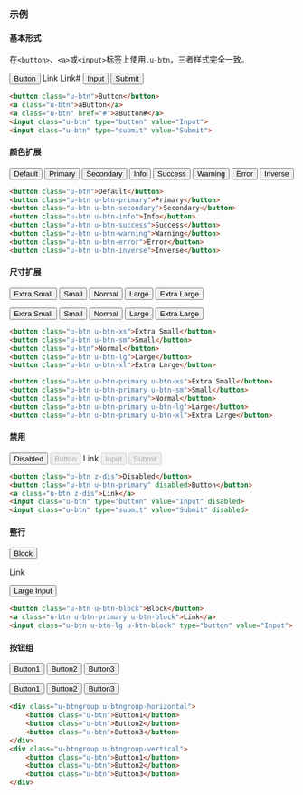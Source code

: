 ### 示例
#### 基本形式

在`<button>`、`<a>`或`<input>`标签上使用`.u-btn`，三者样式完全一致。

<div class="m-example">
<button class="u-btn">Button</button>
<a class="u-btn">Link</a>
<a class="u-btn" href="#">Link#</a>
<input class="u-btn" type="button" value="Input">
<input class="u-btn" type="submit" value="Submit">
</div>

```html
<button class="u-btn">Button</button>
<a class="u-btn">aButton</a>
<a class="u-btn" href="#">aButton#</a>
<input class="u-btn" type="button" value="Input">
<input class="u-btn" type="submit" value="Submit">
```

#### 颜色扩展

<div class="m-example">
<button class="u-btn">Default</button>
<button class="u-btn u-btn-primary">Primary</button>
<button class="u-btn u-btn-secondary">Secondary</button>
<button class="u-btn u-btn-info">Info</button>
<button class="u-btn u-btn-success">Success</button>
<button class="u-btn u-btn-warning">Warning</button>
<button class="u-btn u-btn-error">Error</button>
<button class="u-btn u-btn-inverse">Inverse</button>
</div>

```html
<button class="u-btn">Default</button>
<button class="u-btn u-btn-primary">Primary</button>
<button class="u-btn u-btn-secondary">Secondary</button>
<button class="u-btn u-btn-info">Info</button>
<button class="u-btn u-btn-success">Success</button>
<button class="u-btn u-btn-warning">Warning</button>
<button class="u-btn u-btn-error">Error</button>
<button class="u-btn u-btn-inverse">Inverse</button>
```

#### 尺寸扩展

<div class="m-example">
<button class="u-btn u-btn-xs">Extra Small</button>
<button class="u-btn u-btn-sm">Small</button>
<button class="u-btn">Normal</button>
<button class="u-btn u-btn-lg">Large</button>
<button class="u-btn u-btn-xl">Extra Large</button>

<p></p>

<button class="u-btn u-btn-primary u-btn-xs">Extra Small</button>
<button class="u-btn u-btn-primary u-btn-sm">Small</button>
<button class="u-btn u-btn-primary">Normal</button>
<button class="u-btn u-btn-primary u-btn-lg">Large</button>
<button class="u-btn u-btn-primary u-btn-xl">Extra Large</button>
</div>

```html
<button class="u-btn u-btn-xs">Extra Small</button>
<button class="u-btn u-btn-sm">Small</button>
<button class="u-btn">Normal</button>
<button class="u-btn u-btn-lg">Large</button>
<button class="u-btn u-btn-xl">Extra Large</button>

<button class="u-btn u-btn-primary u-btn-xs">Extra Small</button>
<button class="u-btn u-btn-primary u-btn-sm">Small</button>
<button class="u-btn u-btn-primary">Normal</button>
<button class="u-btn u-btn-primary u-btn-lg">Large</button>
<button class="u-btn u-btn-primary u-btn-xl">Extra Large</button>
```

#### 禁用

<div class="m-example">
<button class="u-btn z-dis">Disabled</button>
<button class="u-btn u-btn-primary" disabled>Button</button>
<a class="u-btn z-dis">Link</a>
<input class="u-btn" type="button" value="Input" disabled>
<input class="u-btn" type="submit" value="Submit" disabled>
</div>

```html
<button class="u-btn z-dis">Disabled</button>
<button class="u-btn u-btn-primary" disabled>Button</button>
<a class="u-btn z-dis">Link</a>
<input class="u-btn" type="button" value="Input" disabled>
<input class="u-btn" type="submit" value="Submit" disabled>
```

#### 整行

<div class="m-example">
<button class="u-btn u-btn-primary u-btn-block">Block</button>
<p></p>
<a class="u-btn u-btn-block">Link</a>
<p></p>
<input class="u-btn u-btn-lg u-btn-block" type="button" value="Large Input">
</div>

```html
<button class="u-btn u-btn-block">Block</button>
<a class="u-btn u-btn-primary u-btn-block">Link</a>
<input class="u-btn u-btn-lg u-btn-block" type="button" value="Input">
```

#### 按钮组

<div class="m-example">
<!-- div class="u-btngroup">
    <button class="u-btn">Button1</button>
    <button class="u-btn">Button2</button>
    <button class="u-btn">Button3</button>
</div>
<p></p-->
<div class="u-btngroup u-btngroup-horizontal">
    <button class="u-btn">Button1</button>
    <button class="u-btn">Button2</button>
    <button class="u-btn">Button3</button>
</div>
<p></p>
<div class="u-btngroup u-btngroup-vertical">
    <button class="u-btn">Button1</button>
    <button class="u-btn">Button2</button>
    <button class="u-btn">Button3</button>
</div>
</div>

```html
<div class="u-btngroup u-btngroup-horizontal">
    <button class="u-btn">Button1</button>
    <button class="u-btn">Button2</button>
    <button class="u-btn">Button3</button>
</div>
<div class="u-btngroup u-btngroup-vertical">
    <button class="u-btn">Button1</button>
    <button class="u-btn">Button2</button>
    <button class="u-btn">Button3</button>
</div>
```
